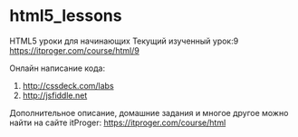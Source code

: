 ﻿# html5_lessons
HTML5 уроки для начинающих
Текущий изученный урок:9 
https://itproger.com/course/html/9

Онлайн написание кода: 
1) http://cssdeck.com/labs
2) http://jsfiddle.net

Дополнительное описание, домашние задания и многое другое можно найти на сайте itProger: https://itproger.com/course/html